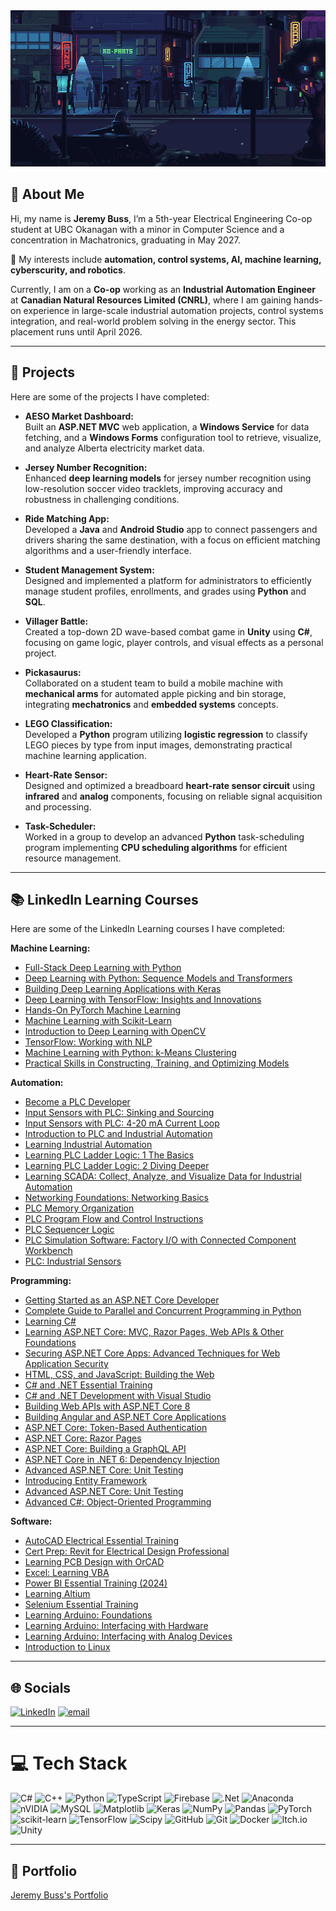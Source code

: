 <img src="GitHubbanner.gif" width="1200" height="250" />

## 👤 About Me
Hi, my name is **Jeremy Buss**, I’m a 5th-year Electrical Engineering Co-op student at UBC Okanagan with a minor in Computer Science and a concentration in Machatronics, graduating in May 2027.

🔧 My interests include **automation, control systems, AI, machine learning, cyberscurity, and robotics**.  

Currently, I am on a **Co-op** working as an **Industrial Automation Engineer** at **Canadian Natural Resources Limited (CNRL)**, where I am gaining hands-on experience in large-scale industrial automation projects, control systems integration, and real-world problem solving in the energy sector. This placement runs until April 2026.

---

## 🔨 Projects

Here are some of the projects I have completed:

- **AESO Market Dashboard:**  
  Built an **ASP.NET MVC** web application, a **Windows Service** for data fetching, and a **Windows Forms** configuration tool to retrieve, visualize, and analyze Alberta electricity market data.

- **Jersey Number Recognition:**  
  Enhanced **deep learning models** for jersey number recognition using low-resolution soccer video tracklets, improving accuracy and robustness in challenging conditions.

- **Ride Matching App:**  
  Developed a **Java** and **Android Studio** app to connect passengers and drivers sharing the same destination, with a focus on efficient matching algorithms and a user-friendly interface.

- **Student Management System:**  
  Designed and implemented a platform for administrators to efficiently manage student profiles, enrollments, and grades using **Python** and **SQL**.

- **Villager Battle:**  
  Created a top-down 2D wave-based combat game in **Unity** using **C#**, focusing on game logic, player controls, and visual effects as a personal project.

- **Pickasaurus:**  
  Collaborated on a student team to build a mobile machine with **mechanical arms** for automated apple picking and bin storage, integrating **mechatronics** and **embedded systems** concepts.

- **LEGO Classification:**  
  Developed a **Python** program utilizing **logistic regression** to classify LEGO pieces by type from input images, demonstrating practical machine learning application.

- **Heart-Rate Sensor:**  
  Designed and optimized a breadboard **heart-rate sensor circuit** using **infrared** and **analog** components, focusing on reliable signal acquisition and processing.

- **Task-Scheduler:**  
  Worked in a group to develop an advanced **Python** task-scheduling program implementing **CPU scheduling algorithms** for efficient resource management.

---

## 📚 LinkedIn Learning Courses

Here are some of the LinkedIn Learning courses I have completed:

**Machine Learning:**
- [Full-Stack Deep Learning with Python](https://www.linkedin.com/learning/certificates/4dbd6cad8829f017aabceb9e54de81874f47b189788f0b5642c40aa2aa981f98?u=248278122) 
- [Deep Learning with Python: Sequence Models and Transformers](https://www.linkedin.com/learning/certificates/45ac22634162c4fae2c183abd7b346c8cdc7a4c53d5767249765fffe9ec143d6?u=248278122) 
- [Building Deep Learning Applications with Keras](https://www.linkedin.com/learning/certificates/4527d14091f4752c69065b32115f146d792e5cbce4d5b0c48b380ec51a3367ed?u=248278122)  
- [Deep Learning with TensorFlow: Insights and Innovations](https://www.linkedin.com/learning/certificates/e0b8048c606878109a1827bdda040e7822cb1dd9c5739d5f1d4f46a5beb22a64?u=248278122)  
- [Hands-On PyTorch Machine Learning](https://www.linkedin.com/learning/certificates/bb8ee6a063bcd264543e2112b567e06eee946cd801a11e8ddf7aa8a27be9a171?u=248278122)
- [Machine Learning with Scikit-Learn](https://www.linkedin.com/learning/certificates/885bcf75fb7d22c05b46c49b084dc5be7767e7a7a3d1dc2fbf1cd7b371182344?u=248278122)
- [Introduction to Deep Learning with OpenCV](https://www.linkedin.com/learning/certificates/215fe80606c2f4fa98af190faee49afdc4ac862ca6e623701475ff6aed2162e6?u=248278122)
- [TensorFlow: Working with NLP](https://www.linkedin.com/learning/certificates/4c5f9f1bb4f5516558ef7e21ff942a5e04185fcb42acc0c5691846f3cd9876a0?u=248278122)
- [Machine Learning with Python: k-Means Clustering](https://www.linkedin.com/learning/certificates/d56cf4faf9efa1800eb0f416783bdd78f3ae09098f9ec7ff32c1f4b5d05f174d?u=248278122)
- [Practical Skills in Constructing, Training, and Optimizing Models](https://www.linkedin.com/learning/certificates/df94475f4417e03d8228c8199c6a992746dc339afcbeeb699570aed413ab3969?u=248278122)

**Automation:**
- [Become a PLC Developer](https://www.linkedin.com/learning/certificates/11e69053a5b90349ffd5799196cc1a09c54bb72f89ca0c10514b5d3708ad2b71?u=248278122)
- [Input Sensors with PLC: Sinking and Sourcing](https://www.linkedin.com/learning/certificates/ed844ef46a1435d8ddee9dc145880deb003648126b5c4298c71641954fa0976d?u=248278122)
- [Input Sensors with PLC: 4-20 mA Current Loop](https://www.linkedin.com/learning/certificates/596f7b3779f5a454098d2a45e8f950421eca288ae58f1136560de043edc16dcb?u=248278122)
- [Introduction to PLC and Industrial Automation](https://www.linkedin.com/learning/certificates/d38205627e56e8a89f85a392845478020303d944160ddcf6fc7dd5dc5133bd74?u=248278122)
- [Learning Industrial Automation](https://www.linkedin.com/learning/certificates/3cefe1acf2d6283279fb2bf692d66d9a0a45a5def04f37039d9a55f4de8f9391?u=248278122)
- [Learning PLC Ladder Logic: 1 The Basics](https://www.linkedin.com/learning/certificates/2076b531e8ed6a12bf9574bd73b949b73482995df907275a764f48e64c2a0c1d?u=248278122)
- [Learning PLC Ladder Logic: 2 Diving Deeper](https://www.linkedin.com/learning/certificates/f145074fd310f246ccc57b805131534e1b3317185a013445cf37905dd59d0b2d?u=248278122)
- [Learning SCADA: Collect, Analyze, and Visualize Data for Industrial Automation](https://www.linkedin.com/learning/certificates/fb37aa30d2b5571744f19ad7de40e9788663a23ca3957ac6b35a6a790faacba0?u=248278122)
- [Networking Foundations: Networking Basics](https://www.linkedin.com/learning/certificates/383b02de11c15fa63414639a7eab24a51174dfea333e9fe051e92af2d9132084?u=248278122)
- [PLC Memory Organization](https://www.linkedin.com/learning/certificates/d26917683451e64678239bbfd38fcce11e6f0d967efe3229d4fa1bc30ab9881f?u=248278122)
- [PLC Program Flow and Control Instructions](https://www.linkedin.com/learning/certificates/8f29a2f1a3faa52bd2607a9c672a21120558e381a38614d0a566d01362b00c2e?u=248278122)
- [PLC Sequencer Logic](https://www.linkedin.com/learning/certificates/ae1293f9091927241741bac0d4c44663d8e6338a2d0338a07a3dc8b69e305475?u=248278122)
- [PLC Simulation Software: Factory I/O with Connected Component Workbench](https://www.linkedin.com/learning/certificates/ec2dcf69921cd5726d106fedabd1e471ab09b882e7d7018d8e80bdb793fc9219?u=248278122)
- [PLC: Industrial Sensors](https://www.linkedin.com/learning/certificates/b7e60c5fe3abc8011b192e29c16fa1053af1f39b11a8d93ac24414973a75c070?u=248278122)

**Programming:**
- [Getting Started as an ASP.NET Core Developer](https://www.linkedin.com/learning/certificates/0fa3ec20e232e5a058c28f2b627d2629e074f5f1d424601a4e4ff5d9dffb8043?u=248278122)
- [Complete Guide to Parallel and Concurrent Programming in Python](https://www.linkedin.com/learning/certificates/f11d2a567e1f2f7b619880e0dafb291f4ebc303cc777a440654b19a663014459?u=248278122)
- [Learning C#](https://www.linkedin.com/learning/certificates/8e298691884f96b341c5f3cdb03f8594cff9321f55c7649c28abaeea4ddbde2f?u=248278122)
- [Learning ASP.NET Core: MVC, Razor Pages, Web APIs & Other Foundations](https://www.linkedin.com/learning/certificates/498120d4f951ee04f31defaec911f5a33a46d9ee3b3c55740df8ad620d258dfc?u=248278122)
- [Securing ASP.NET Core Apps: Advanced Techniques for Web Application Security](https://www.linkedin.com/learning/certificates/504c48e5ee2957ac49ed2ba61a2755a440d9c14fe0afd26fe81aadd666610d7f?u=248278122)
- [HTML, CSS, and JavaScript: Building the Web](https://www.linkedin.com/learning/certificates/47ad921cf6c125fcf2a478fcb37c98961bd47a0bffa9c2377c90a3ca810561d4?u=248278122)
- [C# and .NET Essential Training](https://www.linkedin.com/learning/certificates/3a6101383011579f1eb7a66eac0c3aa8260567c8fd94a5738628d40337c26ff8?u=248278122)
- [C# and .NET Development with Visual Studio](https://www.linkedin.com/learning/certificates/0a4d9b0a70ee6e15deb7250d4175996459cf7ba8e63119f97545e3ce7e644b00?u=248278122)
- [Building Web APIs with ASP.NET Core 8](https://www.linkedin.com/learning/certificates/281017bff7172f41194f450186872de4f3f23b255747d77e304b9bac0ceda78b?u=248278122)
- [Building Angular and ASP.NET Core Applications](https://www.linkedin.com/learning/certificates/36345d1911f8594ba6dabda4c02a479002f71fe5482cfcc0d55f55180c0db867?u=248278122)
- [ASP.NET Core: Token-Based Authentication](https://www.linkedin.com/learning/certificates/d457b0433948f2a632dc4c468c6ab55c61cb4401af1697b9c3fb3abb72f79684?u=248278122)
- [ASP.NET Core: Razor Pages](https://www.linkedin.com/learning/certificates/1e1b44a3c3b8737f42c46c68886c0c9de01042186d3a12b7702865f7528bef59?u=248278122)
- [ASP.NET Core: Building a GraphQL API](https://www.linkedin.com/learning/certificates/51f12681bce404fa2c25ed0e42f76bac3d374c3f4cb66c9096912a50967de245?u=248278122)
- [ASP.NET Core in .NET 6: Dependency Injection](https://www.linkedin.com/learning/certificates/43d546d5416b56b7d839a8a8452a9f3145cdf7e30df2e7d5530bb15b86fcf707?u=248278122)
- [Advanced ASP.NET Core: Unit Testing](https://www.linkedin.com/learning/certificates/bc9c25183f9c9e97b22552c1c1a92f6f6148cd9766f8b69566d02e73be085b53?u=248278122)
- [Introducing Entity Framework](https://www.linkedin.com/learning/certificates/3138f88058301398f6ba852a54b39c807c66a90f33fde3cb8a7859fba4b75357?u=248278122)
- [Advanced ASP.NET Core: Unit Testing](https://www.linkedin.com/learning/certificates/bc9c25183f9c9e97b22552c1c1a92f6f6148cd9766f8b69566d02e73be085b53?u=248278122)
- [Advanced C#: Object-Oriented Programming](https://www.linkedin.com/learning/certificates/bef361b429bf1f0395aa4a93e8851cc2ffcbe69f71e55745b700d34e5cace317?u=248278122)

**Software:**
- [AutoCAD Electrical Essential Training](https://www.linkedin.com/learning/certificates/7881067d573bad6bc8e5e8dcfbab28aeeae854ae343cf3c886496956785a30b4?u=248278122)
- [Cert Prep: Revit for Electrical Design Professional](https://www.linkedin.com/learning/certificates/46671b9435682707b53da2d547279d785ac9e9c4e50d4dfec22fbfd925c7eae1?u=248278122)
- [Learning PCB Design with OrCAD](https://www.linkedin.com/learning/certificates/fe7b6b23f7acce6ff4e0216cd6e471633bbe8a3fd02802e143cdca1ba6e265da?u=248278122)
- [Excel: Learning VBA](https://www.linkedin.com/learning/certificates/d5b982fdf31b1fa3591dbd298e60f8c56c011efc8fbd9b6109811c7866d3d56c?u=248278122)
- [Power BI Essential Training (2024)](https://www.linkedin.com/learning/certificates/b9046f6f4f341b55a2077ad6c7cb5d25dfa1fb77877b2649bfff18220a4043bf?u=248278122)
- [Learning Altium](https://www.linkedin.com/learning/certificates/b3f8171cc620e94b3279429052c60427ed8d46665106c89e2120638f2e7a72d3?u=248278122)
- [Selenium Essential Training](https://www.linkedin.com/learning/certificates/e260e3ec37f216f10ee55436567ee75ed8476fa284d630df5da664b499a53bdb?u=248278122)
- [Learning Arduino: Foundations](https://www.linkedin.com/learning/certificates/d1026e1f74d80d876cf52b7bb5c538a3746c44342e12ba3b34ed70951a82204d?u=248278122)
- [Learning Arduino: Interfacing with Hardware](https://www.linkedin.com/learning/certificates/be7ae660b836b5f23ab8523c42adb1c9db005d4e0d96be401d2ca8cfcaa3d4ff?u=248278122)
- [Learning Arduino: Interfacing with Analog Devices](https://www.linkedin.com/learning/certificates/2454cc479114eea58ebee42598405ec6d0f76e83a85155e3d99d860c80f62d1f?u=248278122)
- [Introduction to Linux](https://www.linkedin.com/learning/certificates/8abedb0ccb4408863a4d38c6237150cc6181348f3c6ef7f52614031959a03ae2?u=248278122)

---

## 🌐 Socials
[![LinkedIn](https://img.shields.io/badge/LinkedIn-%230077B5.svg?logo=linkedin&logoColor=white)](https://linkedin.com/in/www.linkedin.com/in/jeremy-buss840a)  [![email](https://img.shields.io/badge/Email-D14836?logo=gmail&logoColor=white)](mailto:bussjeremy840@gmail.com)

---

# 💻 Tech Stack
![C#](https://img.shields.io/badge/c%23-%23239120.svg?style=for-the-badge&logo=csharp&logoColor=white) ![C++](https://img.shields.io/badge/c++-%2300599C.svg?style=for-the-badge&logo=c%2B%2B&logoColor=white) ![Python](https://img.shields.io/badge/python-3670A0?style=for-the-badge&logo=python&logoColor=ffdd54) ![TypeScript](https://img.shields.io/badge/typescript-%23007ACC.svg?style=for-the-badge&logo=typescript&logoColor=white) ![Firebase](https://img.shields.io/badge/firebase-%23039BE5.svg?style=for-the-badge&logo=firebase) ![.Net](https://img.shields.io/badge/.NET-5C2D91?style=for-the-badge&logo=.net&logoColor=white) ![Anaconda](https://img.shields.io/badge/Anaconda-%2344A833.svg?style=for-the-badge&logo=anaconda&logoColor=white) ![nVIDIA](https://img.shields.io/badge/cuda-000000.svg?style=for-the-badge&logo=nVIDIA&logoColor=green) ![MySQL](https://img.shields.io/badge/mysql-4479A1.svg?style=for-the-badge&logo=mysql&logoColor=white) ![Matplotlib](https://img.shields.io/badge/Matplotlib-%23ffffff.svg?style=for-the-badge&logo=Matplotlib&logoColor=black) ![Keras](https://img.shields.io/badge/Keras-%23D00000.svg?style=for-the-badge&logo=Keras&logoColor=white) ![NumPy](https://img.shields.io/badge/numpy-%23013243.svg?style=for-the-badge&logo=numpy&logoColor=white) ![Pandas](https://img.shields.io/badge/pandas-%23150458.svg?style=for-the-badge&logo=pandas&logoColor=white) ![PyTorch](https://img.shields.io/badge/PyTorch-%23EE4C2C.svg?style=for-the-badge&logo=PyTorch&logoColor=white) ![scikit-learn](https://img.shields.io/badge/scikit--learn-%23F7931E.svg?style=for-the-badge&logo=scikit-learn&logoColor=white) ![TensorFlow](https://img.shields.io/badge/TensorFlow-%23FF6F00.svg?style=for-the-badge&logo=TensorFlow&logoColor=white) ![Scipy](https://img.shields.io/badge/SciPy-%230C55A5.svg?style=for-the-badge&logo=scipy&logoColor=%white) ![GitHub](https://img.shields.io/badge/github-%23121011.svg?style=for-the-badge&logo=github&logoColor=white) ![Git](https://img.shields.io/badge/git-%23F05033.svg?style=for-the-badge&logo=git&logoColor=white) ![Docker](https://img.shields.io/badge/docker-%230db7ed.svg?style=for-the-badge&logo=docker&logoColor=white) ![Itch.io](https://img.shields.io/badge/Itch-%23FF0B34.svg?style=for-the-badge&logo=Itch.io&logoColor=white) ![Unity](https://img.shields.io/badge/unity-%23000000.svg?style=for-the-badge&logo=unity&logoColor=white)

---

## 📄 Portfolio
[Jeremy Buss's Portfolio](Jeremy%20Buss's%20Portfolio.pdf)
